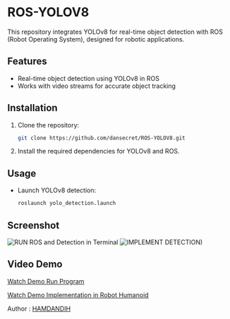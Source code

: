 # ROS-YOLOV8

This repository integrates YOLOv8 for real-time object detection with ROS (Robot Operating System), designed for robotic applications.

## Features
- Real-time object detection using YOLOv8 in ROS
- Works with video streams for accurate object tracking

## Installation
1. Clone the repository:
    ```bash
    git clone https://github.com/dansecret/ROS-YOLOV8.git
    ```
2. Install the required dependencies for YOLOv8 and ROS.

## Usage
- Launch YOLOv8 detection:
    ```bash
    roslaunch yolo_detection.launch
    ```

## Screenshot
![RUN ROS and Detection in Terminal](https://github.com/user-attachments/assets/3fdc3fc1-05c8-4712-ae28-3f65e2c8360d)
![IMPLEMENT DETECTION)](https://github.com/user-attachments/assets/7b0af76f-fbab-4795-956c-b5e6d75c6fc9)


## Video Demo
[Watch Demo Run Program](https://drive.google.com/file/d/1UWu-dkhhzgfK1oOOZLyr1yd2GNvCtdva/view?usp=sharing)

[Watch Demo Implementation in Robot Humanoid](https://drive.google.com/file/d/1YfKIN3Wyptv8VK11zkPxW9rOZ1UR9hVB/view?usp=sharing)

Author :  [HAMDANDIH](https://github.com/dansecret)

